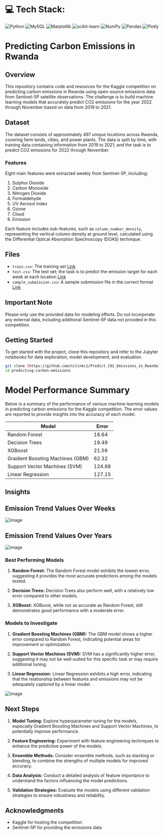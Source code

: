 # 💻 Tech Stack:
![Python](https://img.shields.io/badge/python-3670A0?style=for-the-badge&logo=python&logoColor=ffdd54) ![MySQL](https://img.shields.io/badge/mysql-%2300000f.svg?style=for-the-badge&logo=mysql&logoColor=white) ![Matplotlib](https://img.shields.io/badge/Matplotlib-%23ffffff.svg?style=for-the-badge&logo=Matplotlib&logoColor=black) ![scikit-learn](https://img.shields.io/badge/scikit--learn-%23F7931E.svg?style=for-the-badge&logo=scikit-learn&logoColor=white) ![NumPy](https://img.shields.io/badge/numpy-%23013243.svg?style=for-the-badge&logo=numpy&logoColor=white) ![Pandas](https://img.shields.io/badge/pandas-%23150458.svg?style=for-the-badge&logo=pandas&logoColor=white) ![Plotly](https://img.shields.io/badge/Plotly-%233F4F75.svg?style=for-the-badge&logo=plotly&logoColor=white)

# Predicting Carbon Emissions in Rwanda

## Overview
This repository contains code and resources for the Kaggle competition on predicting carbon emissions in Rwanda using open-source emissions data from Sentinel-5P satellite observations. The challenge is to build machine learning models that accurately predict CO2 emissions for the year 2022 through November based on data from 2019 to 2021.

## Dataset
The dataset consists of approximately 497 unique locations across Rwanda, covering farm lands, cities, and power plants. The data is split by time, with training data containing information from 2019 to 2021, and the task is to predict CO2 emissions for 2022 through November.

### Features
Eight main features were extracted weekly from Sentinel-5P, including:

1. Sulphur Dioxide 
2. Carbon Monoxide 
3. Nitrogen Dioxide 
4. Formaldehyde 
5. UV Aerosol Index 
6. Ozone 
7. Cloud
8. Emission

Each feature includes sub-features, such as `column_number_density`, representing the vertical column density at ground level, calculated using the Differential Optical Absorption Spectroscopy (DOAS) technique.

## Files
- `train.csv`: The training set [Link ](https://www.kaggle.com/competitions/playground-series-s3e20/data?select=train.csv)
- `test.csv`: The test set; the task is to predict the emission target for each week at each location [Link ](https://www.kaggle.com/competitions/playground-series-s3e20/data?select=test.csv)
- `sample_submission.csv`: A sample submission file in the correct format [Link](https://www.kaggle.com/competitions/playground-series-s3e20/data?select=sample_submission.csv)

## Important Note
Please only use the provided data for modeling efforts. Do not incorporate any external data, including additional Sentinel-5P data not provided in this competition.

## Getting Started
To get started with the project, clone this repository and refer to the Jupyter notebooks for data exploration, model development, and evaluation.

```bash
git clone (https://github.com/nitinkc1/Predict_CO2_Emissions_in_Rwanda)
cd predicting-carbon-emissions
```

# Model Performance Summary

Below is a summary of the performance of various machine learning models in predicting carbon emissions for the Kaggle competition. The error values are reported to provide insights into the accuracy of each model.

| Model                              | Error       |
| ---------------------------------- | ----------- |
| Random Forest                      | 16.64       |
| Decision Trees                     | 19.49       |
| XGBoost                            | 21.56       |
| Gradient Boosting Machines (GBM)   | 62.32       |
| Support Vector Machines (SVM)      | 124.88      |
| Linear Regression                  | 127.15      |

## Insights

## Emission Trend Values Over Weeks


![image](https://github.com/nitinkc1/Predict_CO2_Emissions_in_Rwanda/assets/130339748/17ccae8e-5f6e-4b54-a65f-c5be6f49cac0)


## Emission Trend Values Over Years


![image](https://github.com/nitinkc1/Predict_CO2_Emissions_in_Rwanda/assets/130339748/78fa1a60-9415-4099-9add-c2d035dc2dc4)


### Best Performing Models
1. **Random Forest:** The Random Forest model exhibits the lowest error, suggesting it provides the most accurate predictions among the models tested.

2. **Decision Trees:** Decision Trees also perform well, with a relatively low error compared to other models.

3. **XGBoost:** XGBoost, while not as accurate as Random Forest, still demonstrates good performance with a moderate error.

### Models to Investigate
1. **Gradient Boosting Machines (GBM):** The GBM model shows a higher error compared to Random Forest, indicating potential areas for improvement or optimization.

2. **Support Vector Machines (SVM):** SVM has a significantly higher error, suggesting it may not be well-suited for this specific task or may require additional tuning.

3. **Linear Regression:** Linear Regression exhibits a high error, indicating that the relationship between features and emissions may not be adequately captured by a linear model.

![image](https://github.com/nitinkc1/Predict_CO2_Emissions_in_Rwanda/assets/130339748/3870caa3-1891-4c2e-bccf-13cb29d02dbf)


## Next Steps
1. **Model Tuning:** Explore hyperparameter tuning for the models, especially Gradient Boosting Machines and Support Vector Machines, to potentially improve performance.

2. **Feature Engineering:** Experiment with feature engineering techniques to enhance the predictive power of the models.

3. **Ensemble Methods:** Consider ensemble methods, such as stacking or blending, to combine the strengths of multiple models for improved accuracy.

4. **Data Analysis:** Conduct a detailed analysis of feature importance to understand the factors influencing the model predictions.

5. **Validation Strategies:** Evaluate the models using different validation strategies to ensure robustness and reliability.

## Acknowledgments
- Kaggle for hosting the competition
- Sentinel-5P for providing the emissions data
